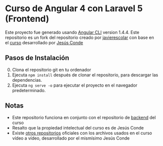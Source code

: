 
# Curso de Angular 4 con Laravel 5 (Frontend)

  

Este proyecto fue generado usando  [Angular CLI](https://github.com/angular/angular-cli) version 1.4.4.
Este repositorio es un fork del repositorio creado por [javierescolar](https://github.com/javierescolar) con base en el [curso](https://www.youtube.com/watch?v=H5jfnstvNXA&list=PLEtcGQaT56chhi-qsqxIrUG_n9pXYCZ8z) desarrollado por [Jesús Conde](https://github.com/0utKast)
  

## Pasos de Instalación

  
0. Clona el repositorio git en tu ordenador 
1. Ejecuta `npm install` después de clonar el repositorio, para
    descargar las dependencias.
2. Ejecuta `ng serve -o` para ejecutar el proyecto en el navegador
    predeterminado.

  
## Notas

 - Este repositorio funciona en conjunto con el repositorio de [backend](https://github.com/judasane/backend-ng4-laravel5-jesus-conde-) del curso
- Resalto que la propiedad intelectual del curso es de Jesús Conde
- Existe [otros repositorios](https://github.com/0utKast?tab=repositories) oficiales con los archivos usados en el curso vídeo a vídeo, desarrollado por el mismísimo Jesús Conde

